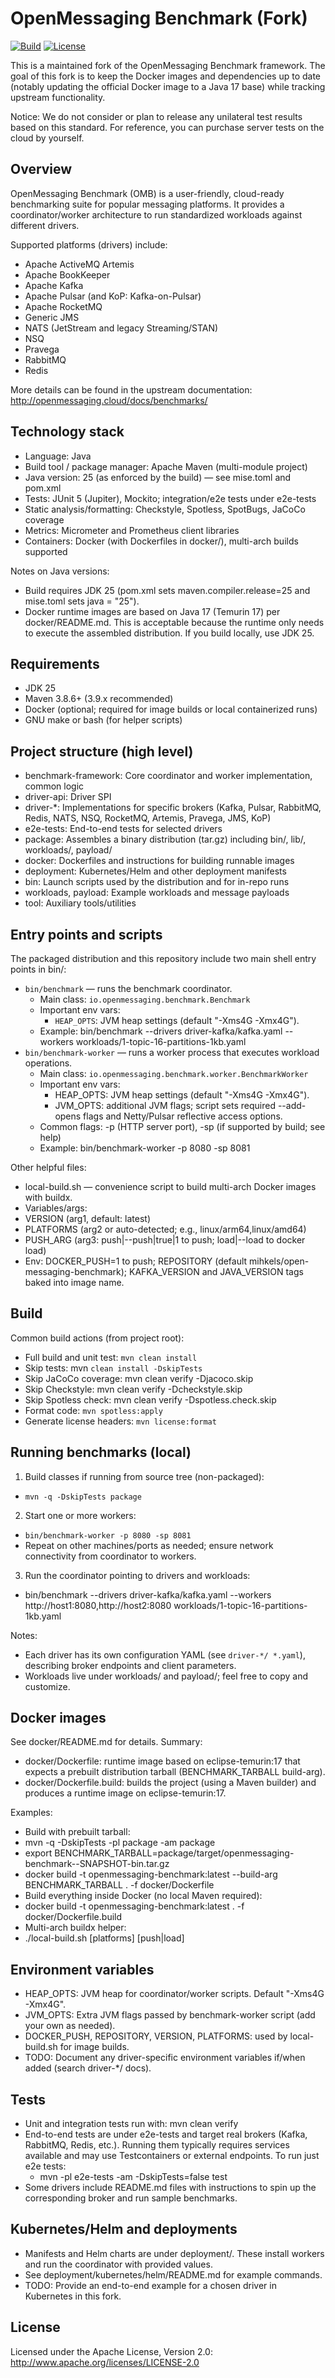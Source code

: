 # OpenMessaging Benchmark (Fork)

[![Build](https://github.com/openmessaging/benchmark/actions/workflows/pr-build-and-test.yml/badge.svg)](https://github.com/openmessaging/benchmark/actions/workflows/pr-build-and-test.yml)
[![License](https://img.shields.io/badge/license-Apache%202-4EB1BA.svg)](https://www.apache.org/licenses/LICENSE-2.0.html)

This is a maintained fork of the OpenMessaging Benchmark framework. The goal of this fork is to keep the Docker images and dependencies up to date (notably updating the official Docker image to a Java 17 base) while tracking upstream functionality.

Notice: We do not consider or plan to release any unilateral test results based on this standard. For reference, you can purchase server tests on the cloud by yourself.

## Overview

OpenMessaging Benchmark (OMB) is a user-friendly, cloud-ready benchmarking suite for popular messaging platforms. It provides a coordinator/worker architecture to run standardized workloads against different drivers.

Supported platforms (drivers) include:
- Apache ActiveMQ Artemis
- Apache BookKeeper
- Apache Kafka
- Apache Pulsar (and KoP: Kafka-on-Pulsar)
- Apache RocketMQ
- Generic JMS
- NATS (JetStream and legacy Streaming/STAN)
- NSQ
- Pravega
- RabbitMQ
- Redis

More details can be found in the upstream documentation: http://openmessaging.cloud/docs/benchmarks/

## Technology stack

- Language: Java
- Build tool / package manager: Apache Maven (multi-module project)
- Java version: 25 (as enforced by the build) — see mise.toml and pom.xml
- Tests: JUnit 5 (Jupiter), Mockito; integration/e2e tests under e2e-tests
- Static analysis/formatting: Checkstyle, Spotless, SpotBugs, JaCoCo coverage
- Metrics: Micrometer and Prometheus client libraries
- Containers: Docker (with Dockerfiles in docker/), multi-arch builds supported

Notes on Java versions:
- Build requires JDK 25 (pom.xml sets maven.compiler.release=25 and mise.toml sets java = "25").
- Docker runtime images are based on Java 17 (Temurin 17) per docker/README.md. This is acceptable because the runtime only needs to execute the assembled distribution. If you build locally, use JDK 25.

## Requirements

- JDK 25
- Maven 3.8.6+ (3.9.x recommended)
- Docker (optional; required for image builds or local containerized runs)
- GNU make or bash (for helper scripts)

## Project structure (high level)

- benchmark-framework: Core coordinator and worker implementation, common logic
- driver-api: Driver SPI
- driver-*: Implementations for specific brokers (Kafka, Pulsar, RabbitMQ, Redis, NATS, NSQ, RocketMQ, Artemis, Pravega, JMS, KoP)
- e2e-tests: End-to-end tests for selected drivers
- package: Assembles a binary distribution (tar.gz) including bin/, lib/, workloads/, payload/
- docker: Dockerfiles and instructions for building runnable images
- deployment: Kubernetes/Helm and other deployment manifests
- bin: Launch scripts used by the distribution and for in-repo runs
- workloads, payload: Example workloads and message payloads
- tool: Auxiliary tools/utilities

## Entry points and scripts

The packaged distribution and this repository include two main shell entry points in bin/:

- `bin/benchmark` — runs the benchmark coordinator.
  - Main class: `io.openmessaging.benchmark.Benchmark`
  - Important env vars:
    - `HEAP_OPTS`: JVM heap settings (default "-Xms4G -Xmx4G").
  - Example: bin/benchmark --drivers driver-kafka/kafka.yaml --workers <worker-urls> workloads/1-topic-16-partitions-1kb.yaml
- `bin/benchmark-worker` — runs a worker process that executes workload operations.
  - Main class: `io.openmessaging.benchmark.worker.BenchmarkWorker`
  - Important env vars:
    - HEAP_OPTS: JVM heap settings (default "-Xms4G -Xmx4G").
    - JVM_OPTS: additional JVM flags; script sets required --add-opens flags and Netty/Pulsar reflective access options.
  - Common flags: -p <port> (HTTP server port), -sp <prometheus-port> (if supported by build; see help)
  - Example: bin/benchmark-worker -p 8080 -sp 8081

Other helpful files:
- local-build.sh — convenience script to build multi-arch Docker images with buildx.
- Variables/args:
- VERSION (arg1, default: latest)
- PLATFORMS (arg2 or auto-detected; e.g., linux/arm64,linux/amd64)
- PUSH_ARG (arg3: push|--push|true|1 to push; load|--load to docker load)
- Env: DOCKER_PUSH=1 to push; REPOSITORY (default mihkels/open-messaging-benchmark); KAFKA_VERSION and JAVA_VERSION tags baked into image name.

## Build

Common build actions (from project root):
- Full build and unit test: `mvn clean install`
- Skip tests: mvn `clean install -DskipTests`
- Skip JaCoCo coverage: mvn clean verify -Djacoco.skip
- Skip Checkstyle: mvn clean verify -Dcheckstyle.skip
- Skip Spotless check: mvn clean verify -Dspotless.check.skip
- Format code: `mvn spotless:apply`
- Generate license headers: `mvn license:format`

## Running benchmarks (local)

1) Build classes if running from source tree (non-packaged):
- `mvn -q -DskipTests package`
2) Start one or more workers:
- `bin/benchmark-worker -p 8080 -sp 8081`
- Repeat on other machines/ports as needed; ensure network connectivity from coordinator to workers.
3) Run the coordinator pointing to drivers and workloads:
- bin/benchmark --drivers driver-kafka/kafka.yaml --workers http://host1:8080,http://host2:8080 workloads/1-topic-16-partitions-1kb.yaml

Notes:
- Each driver has its own configuration YAML (see `driver-*/ *.yaml`), describing broker endpoints and client parameters.
- Workloads live under workloads/ and payload/; feel free to copy and customize.

## Docker images

See docker/README.md for details. Summary:
- docker/Dockerfile: runtime image based on eclipse-temurin:17 that expects a prebuilt distribution tarball (BENCHMARK_TARBALL build-arg).
- docker/Dockerfile.build: builds the project (using a Maven builder) and produces a runtime image on eclipse-temurin:17.

Examples:
- Build with prebuilt tarball:
- mvn -q -DskipTests -pl package -am package
- export BENCHMARK_TARBALL=package/target/openmessaging-benchmark-<VERSION>-SNAPSHOT-bin.tar.gz
- docker build -t openmessaging-benchmark:latest --build-arg BENCHMARK_TARBALL . -f docker/Dockerfile
- Build everything inside Docker (no local Maven required):
- docker build -t openmessaging-benchmark:latest . -f docker/Dockerfile.build
- Multi-arch buildx helper:
- ./local-build.sh <version> [platforms] [push|load]

## Environment variables

- HEAP_OPTS: JVM heap for coordinator/worker scripts. Default "-Xms4G -Xmx4G".
- JVM_OPTS: Extra JVM flags passed by benchmark-worker script (add your own as needed).
- DOCKER_PUSH, REPOSITORY, VERSION, PLATFORMS: used by local-build.sh for image builds.
- TODO: Document any driver-specific environment variables if/when added (search driver-*/ docs).

## Tests

- Unit and integration tests run with: mvn clean verify
- End-to-end tests are under e2e-tests and target real brokers (Kafka, RabbitMQ, Redis, etc.). Running them typically requires services available and may use Testcontainers or external endpoints. To run just e2e tests:
  - mvn -pl e2e-tests -am -DskipTests=false test
- Some drivers include README.md files with instructions to spin up the corresponding broker and run sample benchmarks.

## Kubernetes/Helm and deployments

- Manifests and Helm charts are under deployment/. These install workers and run the coordinator with provided values.
- See deployment/kubernetes/helm/README.md for example commands.
- TODO: Provide an end-to-end example for a chosen driver in Kubernetes in this fork.

## License

Licensed under the Apache License, Version 2.0: http://www.apache.org/licenses/LICENSE-2.0
